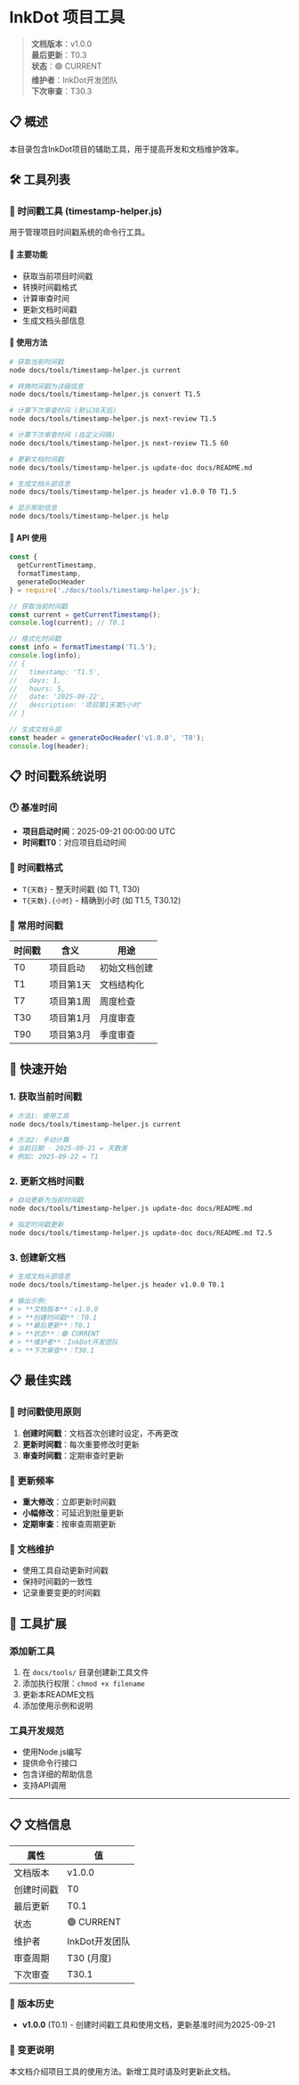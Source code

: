 # InkDot 项目工具

> **文档版本**：v1.0.0  
> **最后更新**：T0.3  
> **状态**：🟢 CURRENT  
> **维护者**：InkDot开发团队  
> **下次审查**：T30.3

## 📋 概述

本目录包含InkDot项目的辅助工具，用于提高开发和文档维护效率。

## 🛠️ 工具列表

### 📅 时间戳工具 (timestamp-helper.js)

用于管理项目时间戳系统的命令行工具。

#### 🎯 主要功能

- 获取当前项目时间戳
- 转换时间戳格式
- 计算审查时间
- 更新文档时间戳
- 生成文档头部信息

#### 📝 使用方法

```bash
# 获取当前时间戳
node docs/tools/timestamp-helper.js current

# 转换时间戳为详细信息
node docs/tools/timestamp-helper.js convert T1.5

# 计算下次审查时间 (默认30天后)
node docs/tools/timestamp-helper.js next-review T1.5

# 计算下次审查时间 (自定义间隔)
node docs/tools/timestamp-helper.js next-review T1.5 60

# 更新文档时间戳
node docs/tools/timestamp-helper.js update-doc docs/README.md

# 生成文档头部信息
node docs/tools/timestamp-helper.js header v1.0.0 T0 T1.5

# 显示帮助信息
node docs/tools/timestamp-helper.js help
```

#### 🔧 API 使用

```javascript
const {
  getCurrentTimestamp,
  formatTimestamp,
  generateDocHeader
} = require('./docs/tools/timestamp-helper.js');

// 获取当前时间戳
const current = getCurrentTimestamp();
console.log(current); // T0.1

// 格式化时间戳
const info = formatTimestamp('T1.5');
console.log(info);
// {
//   timestamp: 'T1.5',
//   days: 1,
//   hours: 5,
//   date: '2025-09-22',
//   description: '项目第1天第5小时'
// }

// 生成文档头部
const header = generateDocHeader('v1.0.0', 'T0');
console.log(header);
```

## 📋 时间戳系统说明

### 🕐 基准时间

- **项目启动时间**：2025-09-21 00:00:00 UTC
- **时间戳T0**：对应项目启动时间

### 📅 时间戳格式

- `T{天数}` - 整天时间戳 (如 T1, T30)
- `T{天数}.{小时}` - 精确到小时 (如 T1.5, T30.12)

### 🔄 常用时间戳

| 时间戳 | 含义      | 用途         |
| ------ | --------- | ------------ |
| T0     | 项目启动  | 初始文档创建 |
| T1     | 项目第1天 | 文档结构化   |
| T7     | 项目第1周 | 周度检查     |
| T30    | 项目第1月 | 月度审查     |
| T90    | 项目第3月 | 季度审查     |

## 🚀 快速开始

### 1. 获取当前时间戳

```bash
# 方法1: 使用工具
node docs/tools/timestamp-helper.js current

# 方法2: 手动计算
# 当前日期 - 2025-09-21 = 天数差
# 例如: 2025-09-22 = T1
```

### 2. 更新文档时间戳

```bash
# 自动更新为当前时间戳
node docs/tools/timestamp-helper.js update-doc docs/README.md

# 指定时间戳更新
node docs/tools/timestamp-helper.js update-doc docs/README.md T2.5
```

### 3. 创建新文档

```bash
# 生成文档头部信息
node docs/tools/timestamp-helper.js header v1.0.0 T0.1

# 输出示例:
# > **文档版本**：v1.0.0
# > **创建时间戳**：T0.1
# > **最后更新**：T0.1
# > **状态**：🟢 CURRENT
# > **维护者**：InkDot开发团队
# > **下次审查**：T30.1
```

## 📋 最佳实践

### 🎯 时间戳使用原则

1. **创建时间戳**：文档首次创建时设定，不再更改
2. **更新时间戳**：每次重要修改时更新
3. **审查时间戳**：定期审查时更新

### 🔄 更新频率

- **重大修改**：立即更新时间戳
- **小幅修改**：可延迟到批量更新
- **定期审查**：按审查周期更新

### 📝 文档维护

- 使用工具自动更新时间戳
- 保持时间戳的一致性
- 记录重要变更的时间戳

## 🔧 工具扩展

### 添加新工具

1. 在 `docs/tools/` 目录创建新工具文件
2. 添加执行权限：`chmod +x filename`
3. 更新本README文档
4. 添加使用示例和说明

### 工具开发规范

- 使用Node.js编写
- 提供命令行接口
- 包含详细的帮助信息
- 支持API调用

---

## 📋 文档信息

| 属性       | 值             |
| ---------- | -------------- |
| 文档版本   | v1.0.0         |
| 创建时间戳 | T0             |
| 最后更新   | T0.1           |
| 状态       | 🟢 CURRENT     |
| 维护者     | InkDot开发团队 |
| 审查周期   | T30 (月度)     |
| 下次审查   | T30.1          |

### 📅 版本历史

- **v1.0.0** (T0.1) - 创建时间戳工具和使用文档，更新基准时间为2025-09-21

### 📝 变更说明

本文档介绍项目工具的使用方法。新增工具时请及时更新此文档。
